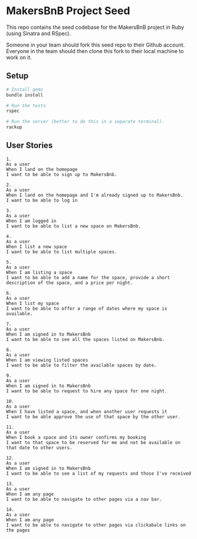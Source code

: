 # MakersBnB Project Seed

This repo contains the seed codebase for the MakersBnB project in Ruby (using Sinatra and RSpec).

Someone in your team should fork this seed repo to their Github account. Everyone in the team should then clone this fork to their local machine to work on it.

## Setup

```bash
# Install gems
bundle install

# Run the tests
rspec

# Run the server (better to do this in a separate terminal).
rackup
```

## User Stories

```
1.
As a user 
When I land on the homepage
I want to be able to sign up to MakersBnb.

2.
As a user 
When I land on the homepage and I'm already signed up to MakersBnb.
I want to be able to log in 

3.
As a user 
When I am logged in
I want to be able to list a new space on MakersBnb.

4.
As a user 
When I list a new space
I want to be able to list multiple spaces.

5.
As a user 
When I am listing a space
I want to be able to add a name for the space, provide a short description of the space, and a price per night.

6.
As a user 
When I list my space
I want to be able to offer a range of dates where my space is available.

7.
As a user 
When I am signed in to MakersBnb
I want to be able to see all the spaces listed on MakersBnb.

8.
As a user 
When I am viewing listed spaces
I want to be able to filter the available spaces by date.

9.
As a user 
When I am signed in to MakersBnb
I want to be able to request to hire any space for one night.

10.
As a user 
When I have listed a space, and when another user requests it
I want to be able approve the use of that space by the other user.

11.
As a user 
When I book a space and its owner confirms my booking
I want to that space to be reserved for me and not be available on that date to other users. 

12.
As a user
When I am signed in to MakersBnb
I want to be able to see a list of my requests and those I've received

13.
As a user 
When I am any page
I want to be able to navigate to other pages via a nav bar. 

14. 
As a user 
When I am any page
I want to be able to navigate to other pages via clickabale links on the pages
```

